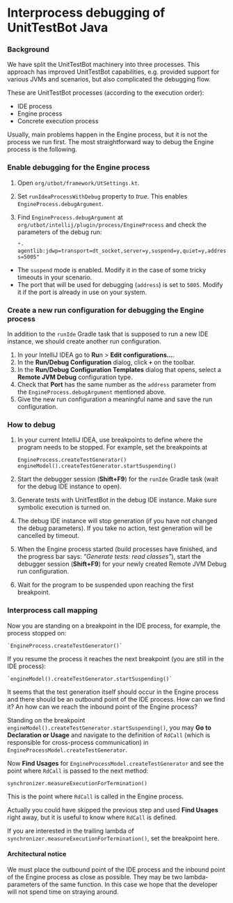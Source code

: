 # Interprocess debugging of UnitTestBot Java

### Background

We have split the UnitTestBot machinery into three processes. This approach has improved UnitTestBot capabilities, e.g. 
provided support for various JVMs and scenarios, but also complicated the debugging flow.

These are UnitTestBot processes (according to the execution order):

* IDE process
* Engine process
* Concrete execution process

Usually, main problems happen in the Engine process, but it is not the process we run first.
The most straightforward way to debug the Engine process is the following.

### Enable debugging for the Engine process

1. Open `org/utbot/framework/UtSettings.kt`.
2. Set `runIdeaProcessWithDebug` property to _true_. This enables `EngineProcess.debugArgument`.
3. Find `EngineProcess.debugArgument` at `org/utbot/intellij/plugin/process/EngineProcess` and check the parameters of the debug run:

    `"-agentlib:jdwp=transport=dt_socket,server=y,suspend=y,quiet=y,address=5005"`

* The `suspend` mode is enabled. Modify it in the case of some tricky timeouts in your scenario.
* The port that will be used for debugging (`address`) is set to `5005`. Modify it if the port is already in use on your system.

### Create a new run configuration for debugging the Engine process

In addition to the `runIde` Gradle task that is supposed to run a new IDE instance, we should create another run 
configuration.

1. In your IntelliJ IDEA go to **Ru**n > **Edit configurations…**.
2. In the **Run/Debug Configuration** dialog, click **`+`** on the toolbar.
3. In the **Run/Debug Configuration Templates** dialog that opens, select a **Remote JVM Debug** configuration type.
4. Check that **Port** has the same number as the `address` parameter from the `EngineProcess.debugArgument` mentioned above.
5. Give the new run configuration a meaningful name and save the run configuration.

### How to debug

1. In your current IntelliJ IDEA, use breakpoints to define where the program needs to be stopped. For example, set the breakpoints at

    `EngineProcess.createTestGenerator()`<br>
    `engineModel().createTestGenerator.startSuspending()`

2. Start the debugger session (**Shift+F9**) for the `runIde` Gradle task (wait for the debug IDE instance to open).
3. Generate tests with UnitTestBot in the debug IDE instance. Make sure symbolic execution is turned on.
4. The debug IDE instance will stop generation (if you have not changed the debug parameters). If you take no action, test generation will be cancelled by timeout.
5. When the Engine process started (build processes have finished, and the progress bar says: _"Generate tests: read 
   classes"_), start the debugger session (**Shift+F9**) for your newly created Remote JVM Debug run configuration.
6. Wait for the program to be suspended upon reaching the first breakpoint.

### Interprocess call mapping

Now you are standing on a breakpoint in the IDE process, for example, the process stopped on:

    `EngineProcess.createTestGenerator()`

If you resume the process it reaches the next breakpoint (you are still in the IDE process):

    `engineModel().createTestGenerator.startSuspending()`

It seems that the test generation itself should occur in the Engine process and there should be an outbound point of the IDE process. How can we find it? An how can we reach the inbound point of the Engine process?

Standing on the breakpoint` engineModel().createTestGenerator.startSuspending()`, you may **Go to Declaration or 
Usage** and navigate to the definition of `RdCall` (which is responsible for cross-process communication) in `EngineProcessModel.createTestGenerator`.

Now **Find Usages** for `EngineProcessModel.createTestGenerator` and see the point where `RdCall` is passed to the next method:

    synchronizer.measureExecutionForTermination()

This is the point where `RdCall` is called in the Engine process.

Actually you could have skipped the previous step and used **Find Usages** right away, but it is useful to know where `RdCall` is defined.

If you are interested in the trailing lambda of `synchronizer.measureExecutionForTermination()`, set the breakpoint here.

#### Architectural notice

We must place the outbound point of the IDE process and the inbound point of the Engine process as close as possible. 
They may be two lambda-parameters of the same function. In this case we hope that the developer will not spend time on straying around.


